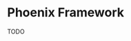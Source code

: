 # Phoenix Framework

<!--
https://blog.process-one.net/using-a-local-development-trusted-ca-on-macos/
-->

TODO

